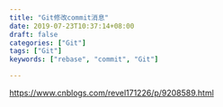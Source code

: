 ```yaml
---
title: "Git修改commit消息"
date: 2019-07-23T10:37:14+08:00
draft: false
categories: ["Git"]
tags: ["Git"]
keywords: ["rebase", "commit", "Git"]

---
```


https://www.cnblogs.com/revel171226/p/9208589.html